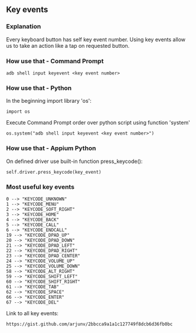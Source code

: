 ## Key events
### Explanation 
Every keyboard button has self key event number. Using key events allow us to take an action like a tap on requested button.
### How use that - Command Prompt
```
adb shell input keyevent <key event number>
```
### How use that - Python
In the beginning import library 'os':
```
import os
```
Execute Command Prompt order over python script using function 'system'
```
os.system("adb shell input keyevent <key event number>")
```
### How use that - Appium Python
On defined driver use built-in function press_keycode():
```
self.driver.press_keycode(key_event)
```
### Most useful key events
```
0 --> "KEYCODE_UNKNOWN"
1 --> "KEYCODE_MENU"
2 --> "KEYCODE_SOFT_RIGHT"
3 --> "KEYCODE_HOME"
4 --> "KEYCODE_BACK"
5 --> "KEYCODE_CALL"
6 --> "KEYCODE_ENDCALL"
19 --> "KEYCODE_DPAD_UP"
20 --> "KEYCODE_DPAD_DOWN"
21 --> "KEYCODE_DPAD_LEFT"
22 --> "KEYCODE_DPAD_RIGHT"
23 --> "KEYCODE_DPAD_CENTER"
24 --> "KEYCODE_VOLUME_UP"
25 --> "KEYCODE_VOLUME_DOWN"
58 --> "KEYCODE_ALT_RIGHT"
59 --> "KEYCODE_SHIFT_LEFT"
60 --> "KEYCODE_SHIFT_RIGHT"
61 --> "KEYCODE_TAB"
62 --> "KEYCODE_SPACE"
66 --> "KEYCODE_ENTER"
67 --> "KEYCODE_DEL"
```
Link to all key events:
```
https://gist.github.com/arjunv/2bbcca9a1a1c127749f8dcb6d36fb0bc
```